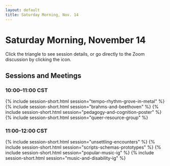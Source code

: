 ```yaml
---
layout: default
title: Saturday Morning, Nov. 14
---
```


# Saturday Morning, November 14

Click the triangle to see session details, or go directly to the Zoom discussion by clicking the <i class="fas fa-video"></i> icon.

## Sessions and Meetings

### 10:00–11:00 CST
{% include session-short.html session="tempo-rhythm-grove-in-metal" %}
{% include session-short.html session="brahms-and-beethoven" %}
{% include session-short.html session="pedagogy-and-cognition-poster" %}
{% include session-short.html session="queer-resource-group" %}


### 11:00-12:00 CST
{% include session-short.html session="unsettling-encounters" %}
{% include session-short.html session="scripts-schemas-prototypes" %}
{% include session-short.html session="popular-music-ig" %}
{% include session-short.html session="music-and-disability-ig" %}



